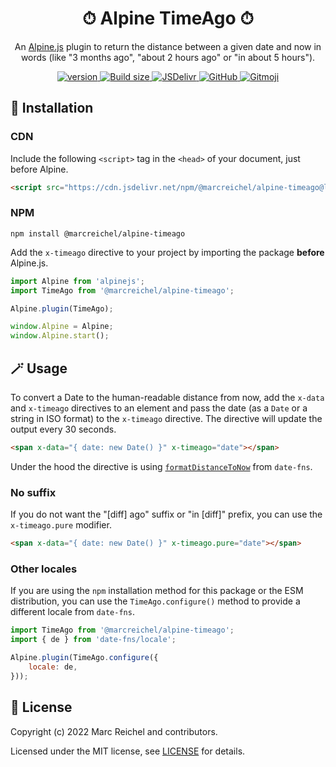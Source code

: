 <h1 align="center">⏱ Alpine TimeAgo ⏱</h1>

<p align="center">
  An <a href="https://alpinejs.dev">Alpine.js</a> plugin to return the distance between a given date and now in words (like "3 months ago", "about 2 hours ago" or "in about 5 hours").
</p>

<p align="center">
  <a href="https://www.npmjs.com/package/@marcreichel/alpine-timeago">
    <img src="https://img.shields.io/github/v/tag/marcreichel/alpine-timeago?label=version" alt="version">
  </a>
  <a href="https://www.npmjs.com/package/@marcreichel/alpine-autosize">
    <img src="https://img.badgesize.io/marcreichel/alpine-timeago/main/dist/alpine-timeago.js.svg?compression=gzip&color=green" alt="Build size">
  </a>
  <a href="https://www.jsdelivr.com/package/npm/@marcreichel/alpine-timeago">
    <img src="https://data.jsdelivr.com/v1/package/npm/@marcreichel/alpine-timeago/badge?style=rounded" alt="JSDelivr">
  </a>
  <a href="https://www.npmjs.com/package/@marcreichel/alpine-timeago">
    <img alt="GitHub" src="https://img.shields.io/github/license/marcreichel/alpine-timeago">
  </a>
  <a href="https://gitmoji.dev/">
    <img src="https://img.shields.io/badge/gitmoji-%20😜%20😍-FFDD67.svg" alt="Gitmoji">
  </a>
</p>

## 🚀 Installation

### CDN

Include the following `<script>` tag in the `<head>` of your document, just before Alpine.

```html
<script src="https://cdn.jsdelivr.net/npm/@marcreichel/alpine-timeago@latest/dist/alpine-timeago.min.js" defer></script>
```

### NPM

```shell
npm install @marcreichel/alpine-timeago
```

Add the `x-timeago` directive to your project by importing the package **before** Alpine.js.

```js
import Alpine from 'alpinejs';
import TimeAgo from '@marcreichel/alpine-timeago';

Alpine.plugin(TimeAgo);

window.Alpine = Alpine;
window.Alpine.start();
```

## 🪄 Usage

To convert a Date to the human-readable distance from now, add the `x-data` and `x-timeago` directives to an element and
pass the date (as a `Date` or a string in ISO format) to the `x-timeago` directive. The directive will update the output
every 30 seconds.

```html
<span x-data="{ date: new Date() }" x-timeago="date"></span>
```

Under the hood the directive is using [`formatDistanceToNow`](https://date-fns.org/v2.28.0/docs/formatDistanceToNow)
from `date-fns`.

### No suffix

If you do not want the "[diff] ago" suffix or "in [diff]" prefix, you can use the `x-timeago.pure` modifier.

```html
<span x-data="{ date: new Date() }" x-timeago.pure="date"></span>
```

### Other locales

If you are using the `npm` installation method for this package or the ESM distribution, you can use the
`TimeAgo.configure()` method to provide a different locale from `date-fns`.

```javascript
import TimeAgo from '@marcreichel/alpine-timeago';
import { de } from 'date-fns/locale';

Alpine.plugin(TimeAgo.configure({
    locale: de,
}));
```

## 📄 License

Copyright (c) 2022 Marc Reichel and contributors.

Licensed under the MIT license, see [LICENSE](LICENSE) for details.
